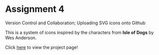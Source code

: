 # Assignment 4

Version Control and Collaboration; Uploading SVG icons onto Github

This is a system of icons inspired by the characters from **Isle of Dogs** by Wes Anderson. 

Click [here](http://i6.cims.nyu.edu/~qfl201/drawing/assignment%202/index.html) to view the project page!
